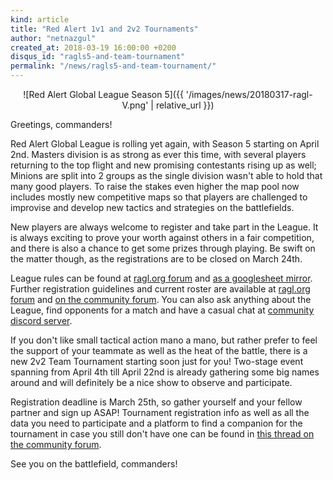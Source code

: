```yaml
---
kind: article
title: "Red Alert 1v1 and 2v2 Tournaments"
author: "netnazgul"
created_at: 2018-03-19 16:00:00 +0200
disqus_id: "ragls5-and-team-tournament"
permalink: "/news/ragls5-and-team-tournament/"
---
```


<div style="text-align:center" markdown="1">
![Red Alert Global League Season 5]({{ '/images/news/20180317-ragl-V.png' | relative_url }})
</div>

Greetings, commanders!

Red Alert Global League is rolling yet again, with Season 5 starting on April 2nd. Masters division is as strong as ever this time, with several players returning to the top flight and new promising contestants rising up as well; Minions are split into 2 groups as the single division wasn't able to hold that many good players. To raise the stakes even higher the map pool now includes mostly new competitive maps so that players are challenged to improvise and develop new tactics and strategies on the battlefields.

New players are always welcome to register and take part in the League. It is always exciting to prove your worth against others in a fair competition, and there is also a chance to get some prizes through playing. Be swift on the matter though, as the registrations are to be closed on March 24th.

League rules can be found at [ragl.org forum](http://ragl.org/glforum/?view=thread&id=12&part=1#postid-22) and [as a googlesheet mirror](https://docs.google.com/document/d/1-MiyXf7BootBMm4cL811-3kjCYAzsFO3J85JLdEGFMY/edit?usp=sharing).
Further registration guidelines and current roster are available at [ragl.org forum](http://ragl.org/glforum/?view=thread&id=11&part=1#postid-19) and [on the community forum](https://forum.openra.net/viewtopic.php?t=20470). 
You can also ask anything about the League, find opponents for a match and have a casual chat at [community discord server](https://discord.openra.net).
<br>

If you don't like small tactical action mano a mano, but rather prefer to feel the support of your teammate as well as the heat of the battle, there is a new 2v2 Team Tournament starting soon just for you! Two-stage event spanning from April 4th till April 22nd is already gathering some big names around and will definitely be a nice show to observe and participate.

Registration deadline is March 25th, so gather yourself and your fellow partner and sign up ASAP! Tournament registration info as well as all the data you need to participate and a platform to find a companion for the tournament in case you still don't have one can be found in [this thread on the community forum](https://forum.openra.net/viewtopic.php?t=20484).

See you on the battlefield, commanders!
